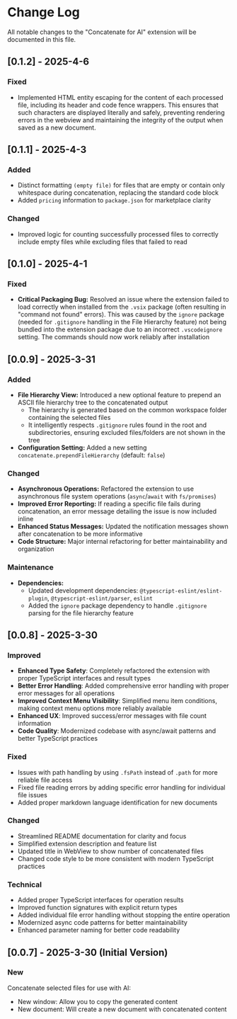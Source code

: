 # Change Log

All notable changes to the "Concatenate for AI" extension will be documented in this file.

## [0.1.2] - 2025-4-6

### Fixed

-   Implemented HTML entity escaping for the content of each processed file, including its header and code fence wrappers. This ensures that such characters are displayed literally and safely, preventing rendering errors in the webview and maintaining the integrity of the output when saved as a new document.

## [0.1.1] - 2025-4-3

### Added

-   Distinct formatting `(empty file)` for files that are empty or contain only whitespace during concatenation, replacing the standard code block
-   Added `pricing` information to `package.json` for marketplace clarity

### Changed

-   Improved logic for counting successfully processed files to correctly include empty files while excluding files that failed to read

## [0.1.0] - 2025-4-1

### Fixed

- **Critical Packaging Bug:** Resolved an issue where the extension failed to load correctly when installed from the `.vsix` package (often resulting in "command not found" errors). This was caused by the `ignore` package (needed for `.gitignore` handling in the File Hierarchy feature) not being bundled into the extension package due to an incorrect `.vscodeignore` setting. The commands should now work reliably after installation

## [0.0.9] - 2025-3-31

### Added

- **File Hierarchy View:** Introduced a new optional feature to prepend an ASCII file hierarchy tree to the concatenated output
    - The hierarchy is generated based on the common workspace folder containing the selected files
    - It intelligently respects `.gitignore` rules found in the root and subdirectories, ensuring excluded files/folders are not shown in the tree
- **Configuration Setting:** Added a new setting `concatenate.prependFileHierarchy` (default: `false`)

### Changed

- **Asynchronous Operations:** Refactored the extension to use asynchronous file system operations (`async`/`await` with `fs/promises`)
- **Improved Error Reporting:** If reading a specific file fails during concatenation, an error message detailing the issue is now included inline
- **Enhanced Status Messages:** Updated the notification messages shown after concatenation to be more informative
- **Code Structure:** Major internal refactoring for better maintainability and organization

### Maintenance

- **Dependencies:**
    - Updated development dependencies: `@typescript-eslint/eslint-plugin`, `@typescript-eslint/parser`, `eslint`
    - Added the `ignore` package dependency to handle `.gitignore` parsing for the file hierarchy feature

## [0.0.8] - 2025-3-30

### Improved

- **Enhanced Type Safety**: Completely refactored the extension with proper TypeScript interfaces and result types
- **Better Error Handling**: Added comprehensive error handling with proper error messages for all operations
- **Improved Context Menu Visibility**: Simplified menu item conditions, making context menu options more reliably available
- **Enhanced UX**: Improved success/error messages with file count information
- **Code Quality**: Modernized codebase with async/await patterns and better TypeScript practices

### Fixed

- Issues with path handling by using `.fsPath` instead of `.path` for more reliable file access
- Fixed file reading errors by adding specific error handling for individual file issues
- Added proper markdown language identification for new documents

### Changed

- Streamlined README documentation for clarity and focus
- Simplified extension description and feature list
- Updated title in WebView to show number of concatenated files
- Changed code style to be more consistent with modern TypeScript practices

### Technical

- Added proper TypeScript interfaces for operation results
- Improved function signatures with explicit return types
- Added individual file error handling without stopping the entire operation
- Modernized async code patterns for better maintainability
- Enhanced parameter naming for better code readability

## [0.0.7] - 2025-3-30 (Initial Version)

### New

Concatenate selected files for use with AI:

- New window: Allow you to copy the generated content
- New document: Will create a new document with concatenated content
